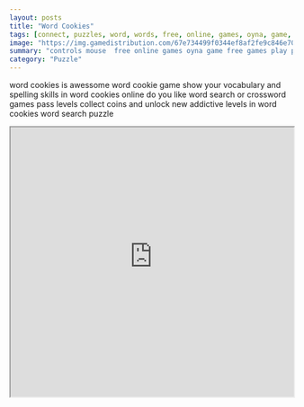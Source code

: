 ```yaml
---
layout: posts
title: "Word Cookies"
tags: [connect, puzzles, word, words, free, online, games, oyna, game, free, games, play, play, games]
image: "https://img.gamedistribution.com/67e734499f0344ef8af2fe9c846e709c-512x384.jpeg"
summary: "controls mouse  free online games oyna game free games play play games"
category: "Puzzle"
---
```


word cookies is awessome word cookie game show your vocabulary and spelling skills in word cookies online do you like word search or crossword games pass levels collect coins and unlock new addictive levels in word cookies word search puzzle

<iframe width="100%" height="480px;" src="https://html5.gamedistribution.com/67e734499f0344ef8af2fe9c846e709c/"></iframe>
